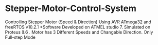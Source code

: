 # Stepper-Motor-Control-System

Controlling Stepper Motor (Speed &amp; Direction) Using AVR ATmega32 and freeRTOS v10.2.1
*Software Developed on ATMEL studio 7.
Simulated on Proteus 8.6 .
Motor has 3 Different Speeds and Changable Direction.
Only Full-step Mode

